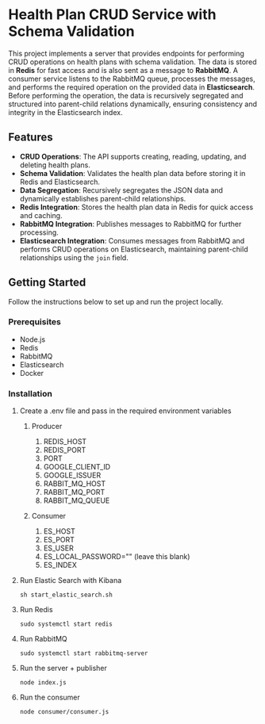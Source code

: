 # Health Plan CRUD Service with Schema Validation

This project implements a server that provides endpoints for performing CRUD operations on health plans with schema validation. The data is stored in **Redis** for fast access and is also sent as a message to **RabbitMQ**. A consumer service listens to the RabbitMQ queue, processes the messages, and performs the required operation on the provided data in **Elasticsearch**. Before performing the operation, the data is recursively segregated and structured into parent-child relations dynamically, ensuring consistency and integrity in the Elasticsearch index.

## Features

- **CRUD Operations**: The API supports creating, reading, updating, and deleting health plans.
- **Schema Validation**: Validates the health plan data before storing it in Redis and Elasticsearch.
- **Data Segregation**: Recursively segregates the JSON data and dynamically establishes parent-child relationships.
- **Redis Integration**: Stores the health plan data in Redis for quick access and caching.
- **RabbitMQ Integration**: Publishes messages to RabbitMQ for further processing.
- **Elasticsearch Integration**: Consumes messages from RabbitMQ and performs CRUD operations on Elasticsearch, maintaining parent-child relationships using the `join` field.

## Getting Started

Follow the instructions below to set up and run the project locally.

### Prerequisites

- Node.js
- Redis
- RabbitMQ
- Elasticsearch
- Docker

### Installation
1. Create a .env file and pass in the required environment variables
   1. Producer
      1. REDIS_HOST
      2. REDIS_PORT
      3. PORT
      4. GOOGLE_CLIENT_ID
      5. GOOGLE_ISSUER
      6. RABBIT_MQ_HOST
      7. RABBIT_MQ_PORT
      8. RABBIT_MQ_QUEUE
   
   2. Consumer
      1. ES_HOST
      2. ES_PORT
      3. ES_USER
      4. ES_LOCAL_PASSWORD="" (leave this blank)
      5. ES_INDEX


2. Run Elastic Search with Kibana

    ```sh start_elastic_search.sh```
3. Run Redis

    ```sudo systemctl start redis```
4. Run RabbitMQ

    ```sudo systemctl start rabbitmq-server```
5. Run the server + publisher

    ```node index.js```
6. Run the consumer

    ```node consumer/consumer.js```

